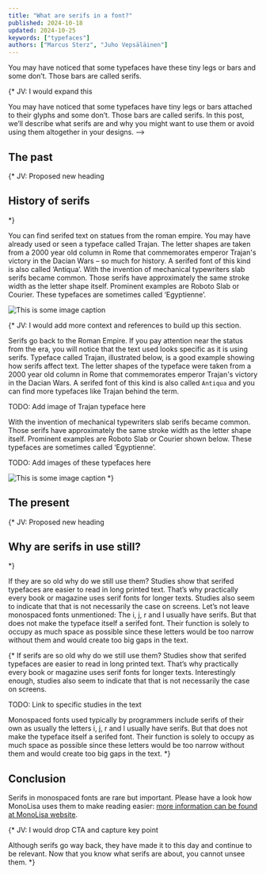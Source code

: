 ```yaml
---
title: "What are serifs in a font?"
published: 2024-10-18
updated: 2024-10-25
keywords: ["typefaces"]
authors: ["Marcus Sterz", "Juho Vepsäläinen"]
---
```


You may have noticed that some typefaces have these tiny legs or bars and some don’t. Those bars are called serifs.

{*
JV: I would expand this

You may have noticed that some typefaces have tiny legs or bars attached to their glyphs and some don’t. Those bars are called serifs. In this post, we’ll describe what serifs are and why you might want to use them or avoid using them altogether in your designs.
-->

## The past

{*
JV: Proposed new heading

## History of serifs
*}

You can find serifed text on statues from the roman empire. You may have already used or seen a typeface called Trajan. The letter shapes are taken from a 2000 year old column in Rome that commemorates emperor Trajan's victory in the Dacian Wars – so much for history. A serifed font of this kind is also called ‘Antiqua’. With the invention of mechanical typewriters slab serifs became common. Those serifs have approximately the same stroke width as the letter shape itself. Prominent examples are Roboto Slab or Courier. These typefaces are sometimes called ‘Egyptienne’.

![This is some image caption](/images/demo.png)

{*
JV: I would add more context and references to build up this section.

Serifs go back to the Roman Empire. If you pay attention near the status from the era, you will notice that the text used looks specific as it is using serifs. Typeface called Trajan, illustrated below, is a good example showing how serifs affect text. The letter shapes of the typeface were taken from a 2000 year old column in Rome that commemorates emperor Trajan's victory in the Dacian Wars. A serifed font of this kind is also called `Antiqua` and you can find more typefaces like Trajan behind the term.

TODO: Add image of Trajan typeface here

With the invention of mechanical typewriters slab serifs became common. Those serifs have approximately the same stroke width as the letter shape itself. Prominent examples are Roboto Slab or Courier shown below. These typefaces are sometimes called ‘Egyptienne’.

TODO: Add images of these typefaces here

![This is some image caption](/images/demo.png)
*}

## The present

{*
JV: Proposed new heading

## Why are serifs in use still?
*}

If they are so old why do we still use them? Studies show that serifed typefaces are easier to read in long printed text. That’s why practically every book or magazine uses serif fonts for longer texts. Studies also seem to indicate that that is not necessarily the case on screens. Let’s not leave monospaced fonts unmentioned: The i, j, r and l usually have serifs. But that does not make the typeface itself a serifed font. Their function is solely to occupy as much space as possible since these letters would be too narrow without them and would create too big gaps in the text.

{*
If serifs are so old why do we still use them? Studies show that serifed typefaces are easier to read in long printed text. That’s why practically every book or magazine uses serif fonts for longer texts. Interestingly enough, studies also seem to indicate that that is not necessarily the case on screens.

TODO: Link to specific studies in the text

Monospaced fonts used typically by programmers include serifs of their own as usually the letters i, j, r and l usually have serifs. But that does not make the typeface itself a serifed font. Their function is solely to occupy as much space as possible since these letters would be too narrow without them and would create too big gaps in the text.
*}

## Conclusion

Serifs in monospaced fonts are rare but important. Please have a look how MonoLisa uses them to make reading easier: [more information can be found at MonoLisa website](https://monolisa.dev).

{*
JV: I would drop CTA and capture key point

Although serifs go way back, they have made it to this day and continue to be relevant. Now that you know what serifs are about, you cannot unsee them.
*}
